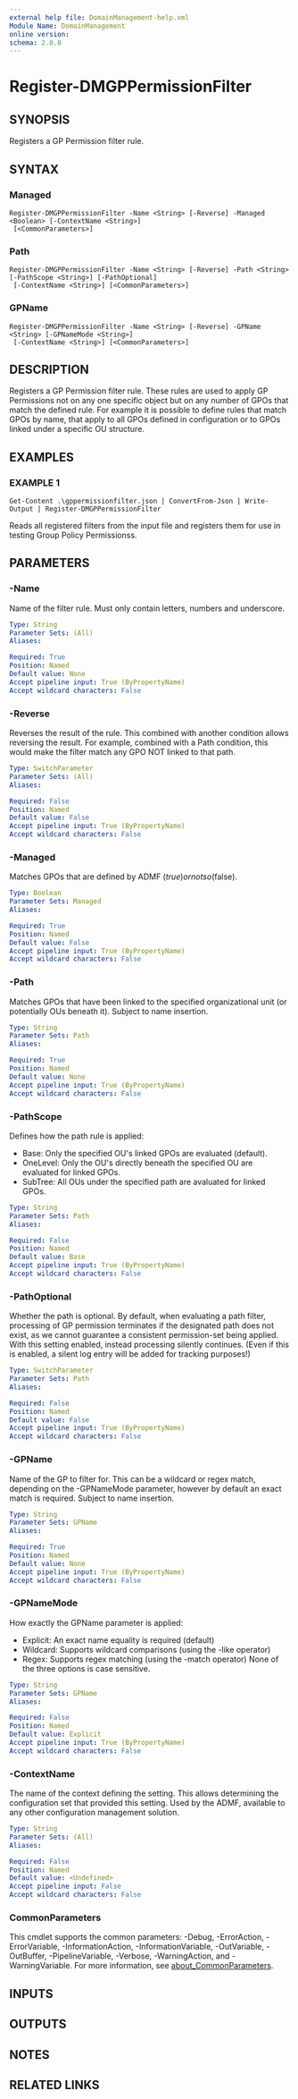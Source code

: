 ```yaml
---
external help file: DomainManagement-help.xml
Module Name: DomainManagement
online version:
schema: 2.0.0
---
```


# Register-DMGPPermissionFilter

## SYNOPSIS
Registers a GP Permission filter rule.

## SYNTAX

### Managed
```
Register-DMGPPermissionFilter -Name <String> [-Reverse] -Managed <Boolean> [-ContextName <String>]
 [<CommonParameters>]
```

### Path
```
Register-DMGPPermissionFilter -Name <String> [-Reverse] -Path <String> [-PathScope <String>] [-PathOptional]
 [-ContextName <String>] [<CommonParameters>]
```

### GPName
```
Register-DMGPPermissionFilter -Name <String> [-Reverse] -GPName <String> [-GPNameMode <String>]
 [-ContextName <String>] [<CommonParameters>]
```

## DESCRIPTION
Registers a GP Permission filter rule.
These rules are used to apply GP Permissions not on any one specific object but on any number of GPOs that match the defined rule.
For example it is possible to define rules that match GPOs by name, that apply to all GPOs defined in configuration or to GPOs linked under a specific OU structure.

## EXAMPLES

### EXAMPLE 1
```
Get-Content .\gppermissionfilter.json | ConvertFrom-Json | Write-Output | Register-DMGPPermissionFilter
```

Reads all registered filters from the input file and registers them for use in testing Group Policy Permissionss.

## PARAMETERS

### -Name
Name of the filter rule.
Must only contain letters, numbers and underscore.

```yaml
Type: String
Parameter Sets: (All)
Aliases:

Required: True
Position: Named
Default value: None
Accept pipeline input: True (ByPropertyName)
Accept wildcard characters: False
```

### -Reverse
Reverses the result of the rule.
This combined with another condition allows reversing the result.
For example, combined with a Path condition, this would make the filter match any GPO NOT linked to that path.

```yaml
Type: SwitchParameter
Parameter Sets: (All)
Aliases:

Required: False
Position: Named
Default value: False
Accept pipeline input: True (ByPropertyName)
Accept wildcard characters: False
```

### -Managed
Matches GPOs that are defined by ADMF ($true) or not so ($false).

```yaml
Type: Boolean
Parameter Sets: Managed
Aliases:

Required: True
Position: Named
Default value: False
Accept pipeline input: True (ByPropertyName)
Accept wildcard characters: False
```

### -Path
Matches GPOs that have been linked to the specified organizational unit (or potentially OUs beneath it).
Subject to name insertion.

```yaml
Type: String
Parameter Sets: Path
Aliases:

Required: True
Position: Named
Default value: None
Accept pipeline input: True (ByPropertyName)
Accept wildcard characters: False
```

### -PathScope
Defines how the path rule is applied:
- Base:     Only the specified OU's linked GPOs are evaluated (default).
- OneLevel: Only the OU's directly beneath the specified OU are evaluated for linked GPOs.
- SubTree:  All OUs under the specified path are avaluated for linked GPOs.

```yaml
Type: String
Parameter Sets: Path
Aliases:

Required: False
Position: Named
Default value: Base
Accept pipeline input: True (ByPropertyName)
Accept wildcard characters: False
```

### -PathOptional
Whether the path is optional.
By default, when evaluating a path filter, processing of GP permission terminates if the designated path does not exist, as we cannot guarantee a consistent permission-set being applied.
With this setting enabled, instead processing silently continues.
(Even if this is enabled, a silent log entry will be added  for tracking purposes!)

```yaml
Type: SwitchParameter
Parameter Sets: Path
Aliases:

Required: False
Position: Named
Default value: False
Accept pipeline input: True (ByPropertyName)
Accept wildcard characters: False
```

### -GPName
Name of the GP to filter for.
This can be a wildcard or regex match, depending on the -GPNameMode parameter, however by default an exact match is required.
Subject to name insertion.

```yaml
Type: String
Parameter Sets: GPName
Aliases:

Required: True
Position: Named
Default value: None
Accept pipeline input: True (ByPropertyName)
Accept wildcard characters: False
```

### -GPNameMode
How exactly the GPName parameter is applied:
- Explicit: An exact name equality is required (default)
- Wildcard: Supports wildcard comparisons (using the -like operator)
- Regex:    Supports regex matching (using the -match operator)
None of the three options is case sensitive.

```yaml
Type: String
Parameter Sets: GPName
Aliases:

Required: False
Position: Named
Default value: Explicit
Accept pipeline input: True (ByPropertyName)
Accept wildcard characters: False
```

### -ContextName
The name of the context defining the setting.
This allows determining the configuration set that provided this setting.
Used by the ADMF, available to any other configuration management solution.

```yaml
Type: String
Parameter Sets: (All)
Aliases:

Required: False
Position: Named
Default value: <Undefined>
Accept pipeline input: False
Accept wildcard characters: False
```

### CommonParameters
This cmdlet supports the common parameters: -Debug, -ErrorAction, -ErrorVariable, -InformationAction, -InformationVariable, -OutVariable, -OutBuffer, -PipelineVariable, -Verbose, -WarningAction, and -WarningVariable. For more information, see [about_CommonParameters](http://go.microsoft.com/fwlink/?LinkID=113216).

## INPUTS

## OUTPUTS

## NOTES

## RELATED LINKS
